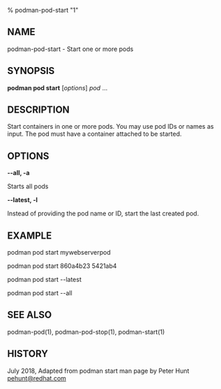 % podman-pod-start "1"

## NAME
podman\-pod\-start - Start one or more pods

## SYNOPSIS
**podman pod start** [*options*] *pod* ...

## DESCRIPTION
Start containers in one or more pods.  You may use pod IDs or names as input. The pod must have a container attached
to be started.

## OPTIONS

**--all, -a**

Starts all pods

**--latest, -l**

Instead of providing the pod name or ID, start the last created pod.

## EXAMPLE

podman pod start mywebserverpod

podman pod start 860a4b23 5421ab4

podman pod start --latest

podman pod start --all


## SEE ALSO
podman-pod(1), podman-pod-stop(1), podman-start(1)

## HISTORY
July 2018, Adapted from podman start man page by Peter Hunt <pehunt@redhat.com>
